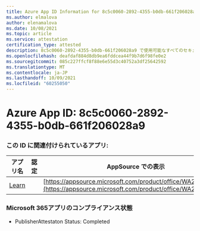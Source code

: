 ```yaml
---
title: Azure App ID Information for 8c5c0060-2892-4355-b0db-661f206028a9
ms.author: elmalova
author: elenamalova
ms.date: 10/08/2021
ms.topic: article
ms.service: attestation
certification_type: attested
description: 8c5c0060-2892-4355-b0db-661f206028a9 で使用可能なすべてのセキュリティおよびコンプライアンス情報。
ms.openlocfilehash: deafdaf884d8db9ea6fddcea44f9b7d6f98fe0e2
ms.sourcegitcommit: 085c227ffcf8f88e6e55d3c40752a3df25642592
ms.translationtype: MT
ms.contentlocale: ja-JP
ms.lasthandoff: 10/09/2021
ms.locfileid: "60255050"
---
```

# <a name="azure-app-id-8c5c0060-2892-4355-b0db-661f206028a9"></a>Azure App ID: 8c5c0060-2892-4355-b0db-661f206028a9


### <a name="apps-associated-with-this-id"></a>この ID に関連付けられているアプリ:
| **アプリ名** | **認定** | **AppSource での表示** |
|--------------|---------------|-----------------------|
| [Learn](https://docs.microsoft.com/microsoft-365-app-certification/forward/WA200001308) |  | [https://appsource.microsoft.com/product/office/WA200001308](https://appsource.microsoft.com/product/office/WA200001308) |

### <a name="microsoft-365-app-compliance-status"></a>Microsoft 365アプリのコンプライアンス状態
- PublisherAttestaton Status: Completed
